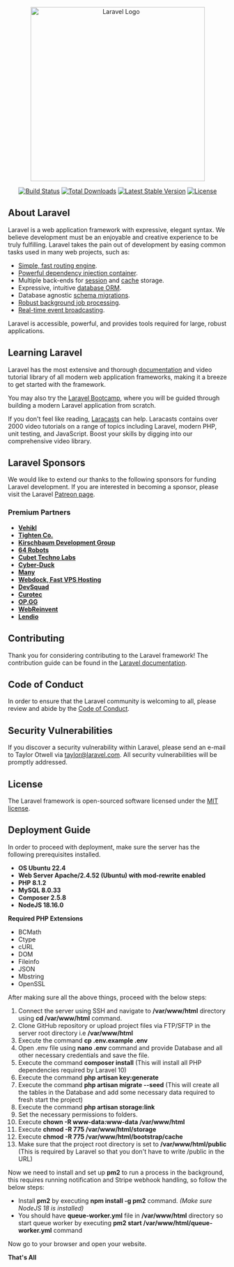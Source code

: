 <p align="center"><a href="https://laravel.com" target="_blank"><img src="https://raw.githubusercontent.com/laravel/art/master/logo-lockup/5%20SVG/2%20CMYK/1%20Full%20Color/laravel-logolockup-cmyk-red.svg" width="400" alt="Laravel Logo"></a></p>

<p align="center">
<a href="https://github.com/laravel/framework/actions"><img src="https://github.com/laravel/framework/workflows/tests/badge.svg" alt="Build Status"></a>
<a href="https://packagist.org/packages/laravel/framework"><img src="https://img.shields.io/packagist/dt/laravel/framework" alt="Total Downloads"></a>
<a href="https://packagist.org/packages/laravel/framework"><img src="https://img.shields.io/packagist/v/laravel/framework" alt="Latest Stable Version"></a>
<a href="https://packagist.org/packages/laravel/framework"><img src="https://img.shields.io/packagist/l/laravel/framework" alt="License"></a>
</p>

## About Laravel

Laravel is a web application framework with expressive, elegant syntax. We believe development must be an enjoyable and creative experience to be truly fulfilling. Laravel takes the pain out of development by easing common tasks used in many web projects, such as:

- [Simple, fast routing engine](https://laravel.com/docs/routing).
- [Powerful dependency injection container](https://laravel.com/docs/container).
- Multiple back-ends for [session](https://laravel.com/docs/session) and [cache](https://laravel.com/docs/cache) storage.
- Expressive, intuitive [database ORM](https://laravel.com/docs/eloquent).
- Database agnostic [schema migrations](https://laravel.com/docs/migrations).
- [Robust background job processing](https://laravel.com/docs/queues).
- [Real-time event broadcasting](https://laravel.com/docs/broadcasting).

Laravel is accessible, powerful, and provides tools required for large, robust applications.

## Learning Laravel

Laravel has the most extensive and thorough [documentation](https://laravel.com/docs) and video tutorial library of all modern web application frameworks, making it a breeze to get started with the framework.

You may also try the [Laravel Bootcamp](https://bootcamp.laravel.com), where you will be guided through building a modern Laravel application from scratch.

If you don't feel like reading, [Laracasts](https://laracasts.com) can help. Laracasts contains over 2000 video tutorials on a range of topics including Laravel, modern PHP, unit testing, and JavaScript. Boost your skills by digging into our comprehensive video library.

## Laravel Sponsors

We would like to extend our thanks to the following sponsors for funding Laravel development. If you are interested in becoming a sponsor, please visit the Laravel [Patreon page](https://patreon.com/taylorotwell).

### Premium Partners

- **[Vehikl](https://vehikl.com/)**
- **[Tighten Co.](https://tighten.co)**
- **[Kirschbaum Development Group](https://kirschbaumdevelopment.com)**
- **[64 Robots](https://64robots.com)**
- **[Cubet Techno Labs](https://cubettech.com)**
- **[Cyber-Duck](https://cyber-duck.co.uk)**
- **[Many](https://www.many.co.uk)**
- **[Webdock, Fast VPS Hosting](https://www.webdock.io/en)**
- **[DevSquad](https://devsquad.com)**
- **[Curotec](https://www.curotec.com/services/technologies/laravel/)**
- **[OP.GG](https://op.gg)**
- **[WebReinvent](https://webreinvent.com/?utm_source=laravel&utm_medium=github&utm_campaign=patreon-sponsors)**
- **[Lendio](https://lendio.com)**

## Contributing

Thank you for considering contributing to the Laravel framework! The contribution guide can be found in the [Laravel documentation](https://laravel.com/docs/contributions).

## Code of Conduct

In order to ensure that the Laravel community is welcoming to all, please review and abide by the [Code of Conduct](https://laravel.com/docs/contributions#code-of-conduct).

## Security Vulnerabilities

If you discover a security vulnerability within Laravel, please send an e-mail to Taylor Otwell via [taylor@laravel.com](mailto:taylor@laravel.com). All security vulnerabilities will be promptly addressed.

## License

The Laravel framework is open-sourced software licensed under the [MIT license](https://opensource.org/licenses/MIT).

## Deployment Guide

In order to proceed with deployment, make sure the server has the following prerequisites installed.
- **OS Ubuntu 22.4**
- **Web Server Apache/2.4.52 (Ubuntu) with mod-rewrite enabled**
- **PHP 8.1.2**
- **MySQL 8.0.33**
- **Composer 2.5.8**
- **NodeJS 18.16.0**

**Required PHP Extensions**

- BCMath
- Ctype
- cURL
- DOM
- Fileinfo
- JSON
- Mbstring
- OpenSSL

After making sure all the above things, proceed with the below steps:

1. Connect the server using SSH and navigate to **/var/www/html** directory using **cd /var/www/html** command.
2. Clone GitHub repository or upload project files via FTP/SFTP in the server root directory i.e **/var/www/html**
3. Execute the command **cp .env.example .env**
4. Open .env file using **nano .env** command and provide Database and all other necessary credentials and save the file.
5. Execute the command **composer install** (This will install all PHP dependencies required by Laravel 10)
6. Execute the command **php artisan key:generate**
7. Execute the command **php artisan migrate --seed** (This will create all the tables in the Database and add some necessary data required to fresh start the project)
8. Execute the command **php artisan storage:link**
9. Set the necessary permissions to folders.
10. Execute **chown -R www-data:www-data /var/www/html**
11. Execute **chmod -R 775 /var/www/html/storage**
12. Execute **chmod -R 775 /var/www/html/bootstrap/cache**
13. Make sure that the project root directory is set to **/var/www/html/public** (This is required by Laravel so that you don't have to write /public in the URL)

Now we need to install and set up **pm2** to run a process in the background, this requires running notification and Stripe webhook handling, so follow the below steps:
- Install **pm2** by executing **npm install -g pm2** command. _(Make sure NodeJS 18 is installed)_
- You should have **queue-worker.yml** file in **/var/www/html** directory so start queue worker by executing **pm2 start /var/www/html/queue-worker.yml** command

Now go to your browser and open your website.

**That's All**


